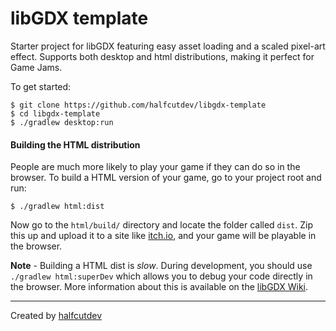 # libGDX template

Starter project for libGDX featuring easy asset loading and a scaled pixel-art effect. Supports both desktop and html distributions, making it perfect for Game Jams.

To get started:

```
$ git clone https://github.com/halfcutdev/libgdx-template
$ cd libgdx-template
$ ./gradlew desktop:run
```

#### Building the HTML distribution
People are much more likely to play your game if they can do so in the browser. To build a HTML version of your game, go to your project root and run:
```
$ ./gradlew html:dist
```
Now go to the `html/build/` directory and locate the folder called `dist`. Zip this up and upload it to a site like [itch.io](https://itch.io/), and your game will be playable in the browser.

**Note** - Building a HTML dist is *slow*. During development, you should use `./gradlew html:superDev` which allows you to debug your code directly in the browser. More information about this is available on the [libGDX Wiki](https://github.com/libgdx/libgdx/wiki/Gradle-on-the-Commandline#running-the-html-project).

---

Created by [halfcutdev](https://github.com/halfcutdev)
